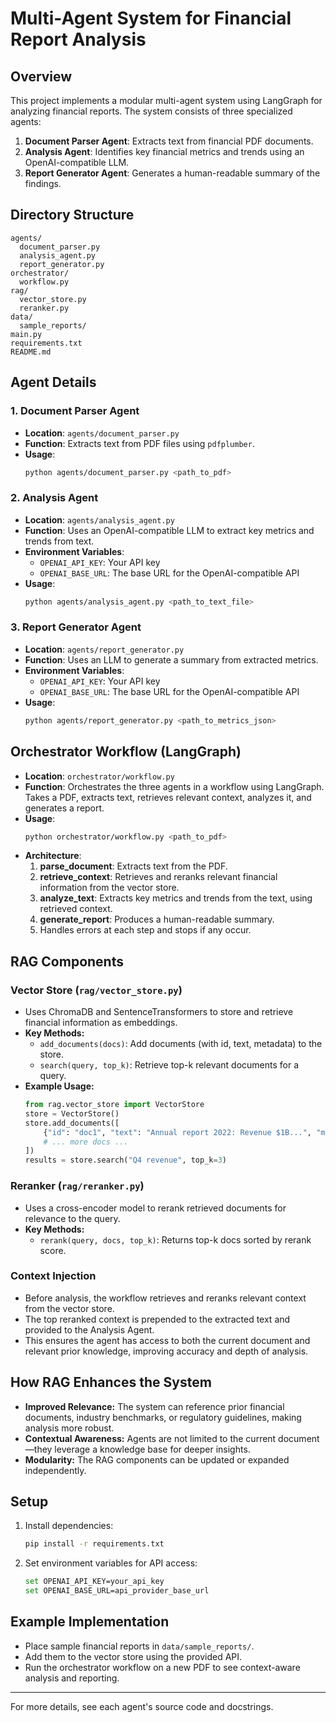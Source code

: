 # Multi-Agent System for Financial Report Analysis

## Overview
This project implements a modular multi-agent system using LangGraph for analyzing financial reports. The system consists of three specialized agents:

1. **Document Parser Agent**: Extracts text from financial PDF documents.
2. **Analysis Agent**: Identifies key financial metrics and trends using an OpenAI-compatible LLM.
3. **Report Generator Agent**: Generates a human-readable summary of the findings.

## Directory Structure
```
agents/
  document_parser.py
  analysis_agent.py
  report_generator.py
orchestrator/
  workflow.py
rag/
  vector_store.py
  reranker.py
data/
  sample_reports/
main.py
requirements.txt
README.md
```

## Agent Details

### 1. Document Parser Agent
- **Location**: `agents/document_parser.py`
- **Function**: Extracts text from PDF files using `pdfplumber`.
- **Usage**:
  ```bash
  python agents/document_parser.py <path_to_pdf>
  ```

### 2. Analysis Agent
- **Location**: `agents/analysis_agent.py`
- **Function**: Uses an OpenAI-compatible LLM to extract key metrics and trends from text.
- **Environment Variables**:
  - `OPENAI_API_KEY`: Your API key
  - `OPENAI_BASE_URL`: The base URL for the OpenAI-compatible API
- **Usage**:
  ```bash
  python agents/analysis_agent.py <path_to_text_file>
  ```

### 3. Report Generator Agent
- **Location**: `agents/report_generator.py`
- **Function**: Uses an LLM to generate a summary from extracted metrics.
- **Environment Variables**:
  - `OPENAI_API_KEY`: Your API key
  - `OPENAI_BASE_URL`: The base URL for the OpenAI-compatible API
- **Usage**:
  ```bash
  python agents/report_generator.py <path_to_metrics_json>
  ```

## Orchestrator Workflow (LangGraph)
- **Location**: `orchestrator/workflow.py`
- **Function**: Orchestrates the three agents in a workflow using LangGraph. Takes a PDF, extracts text, retrieves relevant context, analyzes it, and generates a report.
- **Usage**:
  ```bash
  python orchestrator/workflow.py <path_to_pdf>
  ```
- **Architecture**:
  1. **parse_document**: Extracts text from the PDF.
  2. **retrieve_context**: Retrieves and reranks relevant financial information from the vector store.
  3. **analyze_text**: Extracts key metrics and trends from the text, using retrieved context.
  4. **generate_report**: Produces a human-readable summary.
  5. Handles errors at each step and stops if any occur.

## RAG Components

### Vector Store (`rag/vector_store.py`)
- Uses ChromaDB and SentenceTransformers to store and retrieve financial information as embeddings.
- **Key Methods:**
  - `add_documents(docs)`: Add documents (with id, text, metadata) to the store.
  - `search(query, top_k)`: Retrieve top-k relevant documents for a query.
- **Example Usage:**
  ```python
  from rag.vector_store import VectorStore
  store = VectorStore()
  store.add_documents([
      {"id": "doc1", "text": "Annual report 2022: Revenue $1B...", "metadata": {"year": 2022}},
      # ... more docs ...
  ])
  results = store.search("Q4 revenue", top_k=3)
  ```

### Reranker (`rag/reranker.py`)
- Uses a cross-encoder model to rerank retrieved documents for relevance to the query.
- **Key Methods:**
  - `rerank(query, docs, top_k)`: Returns top-k docs sorted by rerank score.

### Context Injection
- Before analysis, the workflow retrieves and reranks relevant context from the vector store.
- The top reranked context is prepended to the extracted text and provided to the Analysis Agent.
- This ensures the agent has access to both the current document and relevant prior knowledge, improving accuracy and depth of analysis.

## How RAG Enhances the System
- **Improved Relevance:** The system can reference prior financial documents, industry benchmarks, or regulatory guidelines, making analysis more robust.
- **Contextual Awareness:** Agents are not limited to the current document—they leverage a knowledge base for deeper insights.
- **Modularity:** The RAG components can be updated or expanded independently.

## Setup
1. Install dependencies:
   ```bash
   pip install -r requirements.txt
   ```
2. Set environment variables for API access:
   ```bash
   set OPENAI_API_KEY=your_api_key
   set OPENAI_BASE_URL=api_provider_base_url
   ```

## Example Implementation
- Place sample financial reports in `data/sample_reports/`.
- Add them to the vector store using the provided API.
- Run the orchestrator workflow on a new PDF to see context-aware analysis and reporting.

---
For more details, see each agent's source code and docstrings. 